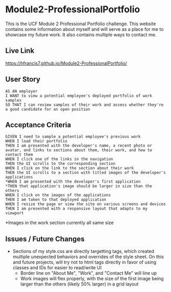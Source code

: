 # Module2-ProfessionalPortfolio
This is the UCF Module 2 Professional Portfolio challenge. 
This website contains some information about myself and will serve as a place for me to showcase my future work.
It also contains multiple ways to contact me.

## Live Link
https://hfrancis7.github.io/Module2-ProfessionalPortfolio/

## User Story
```
AS AN employer
I WANT to view a potential employee's deployed portfolio of work samples
SO THAT I can review samples of their work and assess whether they're a good candidate for an open position
```

## Acceptance Criteria
```
GIVEN I need to sample a potential employee's previous work
WHEN I load their portfolio
THEN I am presented with the developer's name, a recent photo or avatar, and links to sections about them, their work, and how to contact them
WHEN I click one of the links in the navigation
THEN the UI scrolls to the corresponding section
WHEN I click on the link to the section about their work
THEN the UI scrolls to a section with titled images of the developer's applications
*WHEN I am presented with the developer's first application
*THEN that application's image should be larger in size than the others
WHEN I click on the images of the applications
THEN I am taken to that deployed application
WHEN I resize the page or view the site on various screens and devices
THEN I am presented with a responsive layout that adapts to my viewport
```
*Images in the work section currently all same size

## Issues / Future Changes
- Sections of my style.css are directly targetting tags, which created multiple unexpected behaviors and overrides of the style sheet. On this and future projects, will try not to html tags directly in favor of using classes and IDs for easier to read/write UI
  - Border line on "About Me", "Work", and "Contact Me" will line up
  - Work images will flex properly, with the size of the first image being larger than the others (likely 50% larger) in a grid layout
